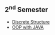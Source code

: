 ## 2<sup>nd</sup> Semester

- [Discrete Structure](/Second_Semester/Discrete-Structure/README.md)
- [OOP with JAVA](/Second_Semester/OOP-with-JAVA/README.md)